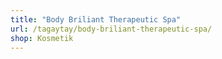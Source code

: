 ```yaml
---
title: "Body Briliant Therapeutic Spa"
url: /tagaytay/body-briliant-therapeutic-spa/
shop: Kosmetik
---
```

